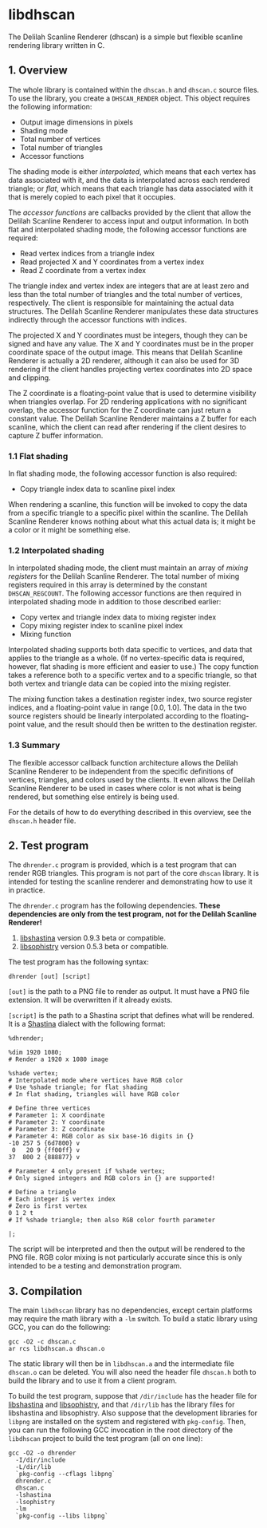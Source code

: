 # libdhscan

The Delilah Scanline Renderer (dhscan) is a simple but flexible scanline rendering library written in C.

## 1. Overview

The whole library is contained within the `dhscan.h` and `dhscan.c` source files.  To use the library, you create a `DHSCAN_RENDER` object.  This object requires the following information:

- Output image dimensions in pixels
- Shading mode
- Total number of vertices
- Total number of triangles
- Accessor functions

The shading mode is either _interpolated_, which means that each vertex has data associated with it, and the data is interpolated across each rendered triangle; or _flat_, which means that each triangle has data associated with it that is merely copied to each pixel that it occupies.

The _accessor functions_ are callbacks provided by the client that allow the Delilah Scanline Renderer to access input and output information.  In both flat and interpolated shading mode, the following accessor functions are required:

- Read vertex indices from a triangle index
- Read projected X and Y coordinates from a vertex index
- Read Z coordinate from a vertex index

The triangle index and vertex index are integers that are at least zero and less than the total number of triangles and the total number of vertices, respectively.  The client is responsible for maintaining the actual data structures.  The Delilah Scanline Renderer manipulates these data structures indirectly through the accessor functions with indices.

The projected X and Y coordinates must be integers, though they can be signed and have any value.  The X and Y coordinates must be in the proper coordinate space of the output image.  This means that Delilah Scanline Renderer is actually a 2D renderer, although it can also be used for 3D rendering if the client handles projecting vertex coordinates into 2D space and clipping.

The Z coordinate is a floating-point value that is used to determine visibility when triangles overlap.  For 2D rendering applications with no significant overlap, the accessor function for the Z coordinate can just return a constant value.  The Delilah Scanline Renderer maintains a Z buffer for each scanline, which the client can read after rendering if the client desires to capture Z buffer information.

### 1.1 Flat shading

In flat shading mode, the following accessor function is also required:

- Copy triangle index data to scanline pixel index

When rendering a scanline, this function will be invoked to copy the data from a specific triangle to a specific pixel within the scanline.  The Delilah Scanline Renderer knows nothing about what this actual data is; it might be a color or it might be something else.

### 1.2 Interpolated shading

In interpolated shading mode, the client must maintain an array of _mixing registers_ for the Delilah Scanline Renderer.  The total number of mixing registers required in this array is determined by the constant `DHSCAN_REGCOUNT`.  The following accessor functions are then required in interpolated shading mode in addition to those described earlier:

- Copy vertex and triangle index data to mixing register index
- Copy mixing register index to scanline pixel index
- Mixing function

Interpolated shading supports both data specific to vertices, and data that applies to the triangle as a whole.  (If no vertex-specific data is required, however, flat shading is more efficient and easier to use.)  The copy function takes a reference both to a specific vertex and to a specific triangle, so that both vertex and triangle data can be copied into the mixing register.

The mixing function takes a destination register index, two source register indices, and a floating-point value in range [0.0, 1.0].  The data in the two source registers should be linearly interpolated according to the floating-point value, and the result should then be written to the destination register.

### 1.3 Summary

The flexible accessor callback function architecture allows the Delilah Scanline Renderer to be independent from the specific definitions of vertices, triangles, and colors used by the clients.  It even allows the Delilah Scanline Renderer to be used in cases where color is not what is being rendered, but something else entirely is being used.

For the details of how to do everything described in this overview, see the `dhscan.h` header file.

## 2. Test program

The `dhrender.c` program is provided, which is a test program that can render RGB triangles.  This program is not part of the core `dhscan` library.  It is intended for testing the scanline renderer and demonstrating how to use it in practice.

The `dhrender.c` program has the following dependencies.  __These dependencies are only from the test program, not for the Delilah Scanline Renderer!__

1. [libshastina](http://www.purl.org/canidtech/r/shastina) version 0.9.3 beta or compatible.
2. [libsophistry](http://www.purl.org/canidtech/r/libsophistry) version 0.5.3 beta or compatible.

The test program has the following syntax:

    dhrender [out] [script]

`[out]` is the path to a PNG file to render as output.  It must have a PNG file extension.  It will be overwritten if it already exists.

`[script]` is the path to a Shastina script that defines what will be rendered.  It is a [Shastina](http://www.purl.org/canidtech/r/shastina) dialect with the following format:

    %dhrender;

    %dim 1920 1080;
    # Render a 1920 x 1080 image

    %shade vertex;
    # Interpolated mode where vertices have RGB color
    # Use %shade triangle; for flat shading
    # In flat shading, triangles will have RGB color

    # Define three vertices
    # Parameter 1: X coordinate
    # Parameter 2: Y coordinate
    # Parameter 3: Z coordinate
    # Parameter 4: RGB color as six base-16 digits in {}
    -10 257 5 {6d7800} v
     0   20 9 {ff00ff} v
    37  800 2 {888877} v

    # Parameter 4 only present if %shade vertex;
    # Only signed integers and RGB colors in {} are supported!

    # Define a triangle
    # Each integer is vertex index
    # Zero is first vertex
    0 1 2 t
    # If %shade triangle; then also RGB color fourth parameter

    |;

The script will be interpreted and then the output will be rendered to the PNG file.  RGB color mixing is not particularly accurate since this is only intended to be a testing and demonstration program.

## 3. Compilation

The main `libdhscan` library has no dependencies, except certain platforms may require the math library with a `-lm` switch.  To build a static library using GCC, you can do the following:

    gcc -O2 -c dhscan.c
    ar rcs libdhscan.a dhscan.o

The static library will then be in `libdhscan.a` and the intermediate file `dhscan.o` can be deleted.  You will also need the header file `dhscan.h` both to build the library and to use it from a client program.

To build the test program, suppose that `/dir/include` has the header file for [libshastina](http://www.purl.org/canidtech/r/shastina) and [libsophistry](http://www.purl.org/canidtech/r/libsophistry), and that `/dir/lib` has the library files for libshastina and libsophistry.  Also suppose that the development libraries for `libpng` are installed on the system and registered with `pkg-config`.  Then, you can run the following GCC invocation in the root directory of the `libdhscan` project to build the test program (all on one line):

    gcc -O2 -o dhrender
      -I/dir/include
      -L/dir/lib
      `pkg-config --cflags libpng`
      dhrender.c
      dhscan.c
      -lshastina
      -lsophistry
      -lm
      `pkg-config --libs libpng`
